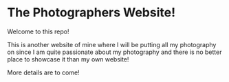 # The Photographers Website!

Welcome to this repo!

This is another website of mine where I will be putting all my photography on since
I am quite passionate about my photography and there is no better place to showcase
it than my own website!

More details are to come!

